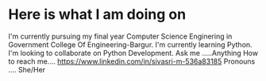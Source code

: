 # Here is what I am doing on


I'm currently pursuing my final year Computer Science Enginering in Government College Of Engineering-Bargur.
I'm currently learning Python.
I'm looking to collaborate on Python Development.
Ask me .....Anything
How to reach me.... https://www.linkedin.com/in/sivasri-m-536a83185
Pronouns   .... She/Her
